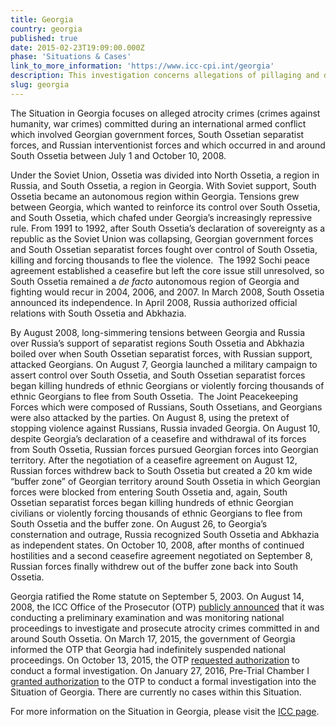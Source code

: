 ```yaml
---
title: Georgia
country: georgia
published: true
date: 2015-02-23T19:09:00.000Z
phase: 'Situations & Cases'
link_to_more_information: 'https://www.icc-cpi.int/georgia'
description: This investigation concerns allegations of pillaging and damage to civilian property resulting from the armed conflict between South Ossetian forces backed by Russia and the Georgian Army. The ICC has a formal investigation opened in Georgia.
slug: georgia
---
```



The Situation in Georgia focuses on alleged atrocity crimes (crimes against humanity, war crimes) committed during an international armed conflict which involved Georgian government forces, South Ossetian separatist forces, and Russian interventionist forces and which occurred in and around South Ossetia between July 1 and October 10, 2008.&nbsp;

Under the Soviet Union, Ossetia was divided into North Ossetia, a region in Russia, and South Ossetia, a region in Georgia. With Soviet support, South Ossetia became an autonomous region within Georgia. Tensions grew between Georgia, which wanted to reinforce its control over South Ossetia, and South Ossetia, which chafed under Georgia’s increasingly repressive rule. From 1991 to 1992, after South Ossetia’s declaration of sovereignty as a republic as the Soviet Union was collapsing, Georgian government forces and South Ossetian separatist forces fought over control of South Ossetia, killing and forcing thousands to flee the violence.&nbsp; The 1992 Sochi peace agreement established a ceasefire but left the core issue still unresolved, so South Ossetia remained a *de facto* autonomous region of Georgia and fighting would recur in 2004, 2006, and 2007. In March 2008, South Ossetia announced its independence. In April 2008, Russia authorized official relations with South Ossetia and Abkhazia.&nbsp;

By August 2008, long-simmering tensions between Georgia and Russia over Russia’s support of separatist regions South Ossetia and Abkhazia boiled over when South Ossetian separatist forces, with Russian support, attacked Georgians. On August 7, Georgia launched a military campaign to assert control over South Ossetia, and South Ossetian separatist forces began killing hundreds of ethnic Georgians or violently forcing thousands of ethnic Georgians to flee from South Ossetia.&nbsp; The Joint Peacekeeping Forces which were composed of Russians, South Ossetians, and Georgians were also attacked by the parties. On August 8, using the pretext of stopping violence against Russians, Russia invaded Georgia. On August 10, despite Georgia’s declaration of a ceasefire and withdrawal of its forces from South Ossetia, Russian forces pursued Georgian forces into Georgian territory. After the negotiation of a ceasefire agreement on August 12, Russian forces withdrew back to South Ossetia but created a 20 km wide “buffer zone” of Georgian territory around South Ossetia in which Georgian forces were blocked from entering South Ossetia and, again, South Ossetian separatist forces began killing hundreds of ethnic Georgian civilians or violently forcing thousands of ethnic Georgians to flee from South Ossetia and the buffer zone. On August 26, to Georgia’s consternation and outrage, Russia recognized South Ossetia and Abkhazia as independent states. On October 10, 2008, after months of continued hostilities and a second ceasefire agreement negotiated on September 8, Russian forces finally withdrew out of the buffer zone back into South Ossetia.&nbsp; &nbsp;&nbsp;&nbsp;

Georgia ratified the Rome statute on September 5, 2003. On August 14, 2008, the ICC Office of the Prosecutor (OTP) [publicly announced](https://www.icc-cpi.int/iccdocs/otp/OTP-PE-rep-2015-Eng.pdf) that it was conducting a preliminary examination and was monitoring national proceedings to investigate and prosecute atrocity crimes committed in and around South Ossetia. On March 17, 2015, the government of Georgia informed the OTP that Georgia had indefinitely suspended national proceedings. On October 13, 2015, the OTP [requested authorization](https://www.icc-cpi.int/Pages/item.aspx?name=pr1159) to conduct a formal investigation. On January 27, 2016, Pre-Trial Chamber I [granted authorization](https://www.icc-cpi.int/Pages/item.aspx?name=pr1183) to the OTP to conduct a formal investigation into the Situation of Georgia. There are currently no cases within this Situation.

For more information on the Situation in Georgia, please visit the [ICC page](https://www.icc-cpi.int/georgia).